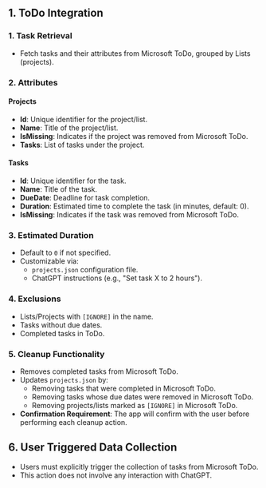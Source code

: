 ﻿## 1. ToDo Integration

### 1. Task Retrieval
- Fetch tasks and their attributes from Microsoft ToDo, grouped by Lists (projects).

### 2. Attributes
#### Projects
- **Id**: Unique identifier for the project/list.
- **Name**: Title of the project/list.
- **IsMissing**: Indicates if the project was removed from Microsoft ToDo.
- **Tasks**: List of tasks under the project.

#### Tasks
- **Id**: Unique identifier for the task.
- **Name**: Title of the task.
- **DueDate**: Deadline for task completion.
- **Duration**: Estimated time to complete the task (in minutes, default: 0).
- **IsMissing**: Indicates if the task was removed from Microsoft ToDo.

### 3. Estimated Duration
- Default to `0` if not specified.
- Customizable via:
  - `projects.json` configuration file.
  - ChatGPT instructions (e.g., "Set task X to 2 hours").

### 4. Exclusions
- Lists/Projects with `[IGNORE]` in the name.
- Tasks without due dates.
- Completed tasks in ToDo.

### 5. Cleanup Functionality
- Removes completed tasks from Microsoft ToDo.
- Updates `projects.json` by:
  - Removing tasks that were completed in Microsoft ToDo.
  - Removing tasks whose due dates were removed in Microsoft ToDo.
  - Removing projects/lists marked as `[IGNORE]` in Microsoft ToDo.
- **Confirmation Requirement**: The app will confirm with the user before performing each cleanup action.

## 6. User Triggered Data Collection
- Users must explicitly trigger the collection of tasks from Microsoft ToDo.
- This action does not involve any interaction with ChatGPT.
